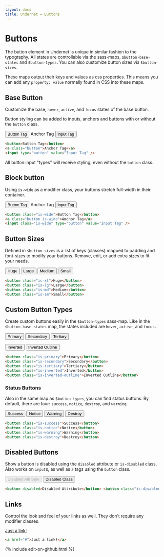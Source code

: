 ```yaml
---
layout: docs
title: Undernet – Buttons
---
```


# Buttons

The button element in Undernet is unique in similar fashion to the typography. All states are controllable via the sass-maps, `$button-base-states` and `$button-types`. You can also customize button sizes via `$button-sizes`.

These maps output their keys and values as css properties. This means you can add any `property: value` normally found in CSS into these maps.

## Base Button

Customize the base, `hover`, `active`, and `focus` states of the base button.

Button styling can be added to inputs, anchors and buttons with or without the `button` class.

<button>Button Tag</button>
<a class="button">Anchor Tag</a>
<input type="button" value="Input Tag" />

```html
<button>Button Tag</button>
<a class="button">Anchor Tag</a>
<input type="button" value="Input Tag" />
```

All button input "types" will receive styling, even without the `button` class.

## Block button

Using `is-wide` as a modifier class, your buttons stretch full-width in their container.

<button class="is-wide">Button Tag</button>
<a class="button is-wide">Anchor Tag</a>
<input class="is-wide" type="button" value="Input Tag" />

```html
<button class="is-wide">Button Tag</button>
<a class="button is-wide">Anchor Tag</a>
<input class="is-wide" type="button" value="Input Tag" />
```

## Button Sizes

Defined in `$button-sizes` is a list of keys (classes) mapped to padding and font-sizes to modify your buttons. Remove, edit, or add extra sizes to fit your needs.

<button class="is-xl">Huge</button>
<button class="is-lg">Large</button>
<button class="is-md">Medium</button>
<button class="is-sm">Small</button>

```html
<button class="is-xl">Huge</button>
<button class="is-lg">Large</button>
<button class="is-md">Medium</button>
<button class="is-sm">Small</button>
```

## Custom Button Types

Create custom buttons easily in the `$button-types` sass-map. Like in the `$button-base-states` map, the states included are `hover`, `active`, and `focus`.

<button class="is-primary">Primary</button>
<button class="is-secondary">Secondary</button>
<button class="is-tertiary">Tertiary</button>

<p>
  <div class="inverted-bg">
    <button class="is-inverted">Inverted</button>
    <button class="is-inverted-outline">Inverted Outline</button>
  </div>
</p>

```html
<button class="is-primary">Primary</button>
<button class="is-secondary">Secondary</button>
<button class="is-tertiary">Tertiary</button>
<button class="is-inverted">Inverted</button>
<button class="is-inverted-outline">Inverted Outline</button>
```

### Status Buttons

Also in the same map as `$button-types`, you can find status buttons. By default, there are four: `success`, `notice`, `destroy`, and `warning`.

<button class="is-success">Success</button>
<button class="is-notice">Notice</button>
<button class="is-warning">Warning</button>
<button class="is-destroy">Destroy</button>

```html
<button class="is-success">Success</button>
<button class="is-notice">Notice</button>
<button class="is-warning">Warning</button>
<button class="is-destroy">Destroy</button>
```

## Disabled Buttons

Show a button is disabled using the `disabled` attribute or `is-disabled` class. Also works on `input`s, as well as `a` tags using the `button` class.

<button disabled>Disabled Attribute</button>
<button class="is-disabled">Disabled Class</button>

```html
<button disabled>Disabled Attribute</button> <button class="is-disabled">Disabled Class</button>
```

## Links

Control the look and feel of your links as well. They don't require any modifier classes.

<a href="#0">Just a link!</a>

```html
<a href="#">Just a link!</a>
```

{% include edit-on-github.html %}
